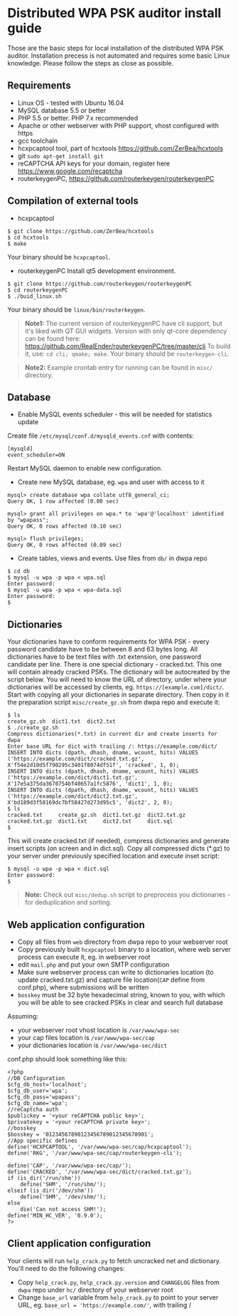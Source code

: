 Distributed WPA PSK auditor install guide
=

Those are the basic steps for local installation of the distributed WPA PSK auditor. Installation precess is not automated and requires some basic Linux knowledge. Please follow the steps as close as possible.

Requirements
-

 - Linux OS - tested with Ubuntu 16.04
 - MySQL database 5.5 or better
 - PHP 5.5 or better. PHP 7.x recommended
 - Apache or other webserver with PHP support, vhost configured with https
 - gcc toolchain
 - hcxpcaptool tool, part of hcxtools https://github.com/ZerBea/hcxtools
 - git `sudo apt-get install git`
 - reCAPTCHA API keys for your domain, register here https://www.google.com/recaptcha
 - routerkeygenPC, https://github.com/routerkeygen/routerkeygenPC

Compilation of external tools
-

- hcxpcaptool
```
$ git clone https://github.com/ZerBea/hcxtools
$ cd hcxtools
$ make
```
Your binary should be `hcxpcaptool`.

- routerkeygenPC
Install qt5 development environment.
```
$ git clone https://github.com/routerkeygen/routerkeygenPC
$ cd routerkeygenPC
$ ./buid_linux.sh
```
Your binary should be `linux/bin/routerkeygen`.

> **Note1:**
> The current version of routerkeygenPC have cli support, but it's liked with QT GUI widgets.
> Version with only qt-core dependency can be found here: https://github.com/RealEnder/routerkeygenPC/tree/master/cli
> To build it, use: `cd cli; qmake; make`. Your binary should be `routerkeygen-cli`.

> **Note2:**
> Example crontab entry for running can be found in `misc/` directory.

Database
-

 - Enable MySQL events scheduler - this will be needed for statistics update

Create file `/etc/mysql/conf.d/mysqld_events.cnf` with contents:
```
[mysqld]
event_scheduler=ON
```
Restart MySQL daemon to enable new configuration.

- Create new MySQL database, eg. `wpa` and user with access to it
```
mysql> create database wpa collate utf8_general_ci;
Query OK, 1 row affected (0.00 sec)

mysql> grant all privileges on wpa.* to 'wpa'@'localhost' identified by "wpapass";
Query OK, 0 rows affected (0.10 sec)

mysql> flush privileges;
Query OK, 0 rows affected (0.09 sec)
```
- Create tables, views and events. Use files from `db/` in dwpa repo
```
$ cd db
$ mysql -u wpa -p wpa < wpa.sql
Enter password:
$ mysql -u wpa -p wpa < wpa-data.sql
Enter password:
$
```

Dictionaries
-

Your dictionaries have to conform requirements for WPA PSK - every password candidate have to be between 8 and 63 bytes long. All dictionaries have to be text files with .txt extension, one password candidate per line.
There is one special dictionary - cracked.txt. This one will contain already cracked PSKs. The dictionary will be autocreated by the script below.
You will need to know the URL of directory, under where your dictionaries will be accessed by clients, eg. `https://[example.com]/dict/`.
Start with copying all your dictionaries in separate directory. Then copy in it the preparation script `misc/create_gz.sh` from dwpa repo and execute it:
```
$ ls
create_gz.sh  dict1.txt  dict2.txt
$ ./create_gz.sh
Compress dictionaries(*.txt) in current dir and create inserts for dwpa
Enter base URL for dict with trailing /: https://example.com/dict/
INSERT INTO dicts (dpath, dhash, dname, wcount, hits) VALUES ('https://example.com/dict/cracked.txt.gz', X'f54e2d10d5f790295c3401f8074df51f', 'cracked', 1, 0);
INSERT INTO dicts (dpath, dhash, dname, wcount, hits) VALUES ('https://example.com/dict/dict1.txt.gz', X'17e5a375da3670754bf40657a1fc5876', 'dict1', 1, 0);
INSERT INTO dicts (dpath, dhash, dname, wcount, hits) VALUES ('https://example.com/dict/dict2.txt.gz', X'bd189d3f58169dc7bf58427d273d95c5', 'dict2', 2, 0);
$ ls
cracked.txt     create_gz.sh  dict1.txt.gz  dict2.txt.gz
cracked.txt.gz  dict1.txt     dict2.txt     dict.sql
$
```
This will create cracked.txt (if needed), compress dictionaries and generate insert scripts (on screen and in dict.sql). Copy all compressed dicts (*.gz) to your server under previously specified location and execute inset script:
```
$ mysql -u wpa -p wpa < dict.sql
Enter password:
$
```
> **Note:**
> Check out `misc/dedup.sh` script to preprocess you dictionaries - for deduplication and sorting.

Web application configuration
-
- Copy all files from `web` directory from dwpa repo to your webserver root
- Copy previously built `hcxpcaptool` binary to a location, where web server process can execute it, eg. in webserver root
- edit `mail.php` and put your own SMTP configuration
- Make sure webserver process can write to dictionaries location (to update cracked.txt.gz) and capture file location(`CAP` define from conf.php), where submissions will be written
- `bosskey` must be 32 byte hexadecimal string, known to you, with which you will be able to see cracked PSKs in clear and search full database

Assuming:

- your webserver root vhost location is `/var/www/wpa-sec`
- your cap files location is `/var/www/wpa-sec/cap`
- your dictionaries location is `/var/www/wpa-sec/dict`

conf.php should look something like this:

```
<?php
//DB Configuration
$cfg_db_host='localhost';
$cfg_db_user='wpa';
$cfg_db_pass='wpapass';
$cfg_db_name='wpa';
//reCaptcha auth
$publickey = '<your reCAPTCHA public key>';
$privatekey = '<your reCAPTCHA private key>';
//bosskey
$bosskey = '01234567890123456789012345678901';
//App specific defines
define('HCXPCAPTOOL', '/var/www/wpa-sec/cap/hcxpcaptool');
define('RKG', '/var/www/wpa-sec/cap/routerkeygen-cli');

define('CAP', '/var/www/wpa-sec/cap/');
define('CRACKED', '/var/www/wpa-sec/dict/cracked.txt.gz');
if (is_dir('/run/shm'))
    define('SHM', '/run/shm/');
elseif (is_dir('/dev/shm'))
    define('SHM', '/dev/shm/');
else
    die('Can not access SHM!');
define('MIN_HC_VER', '0.9.0');
?>
```

Client application configuration
-

Your clients will run `help_crack.py` to fetch uncracked net and dictionary. You'll need to do the following changes:

- Copy `help_crack.py`, `help_crack.py.version` and `CHANGELOG` files from `dwpa` repo under `hc/` directory of your webserver root
- Change `base_url` variable from `help_crack.py` to point to your server URL, eg. `base_url = 'https://example.com/'`, with trailing /
